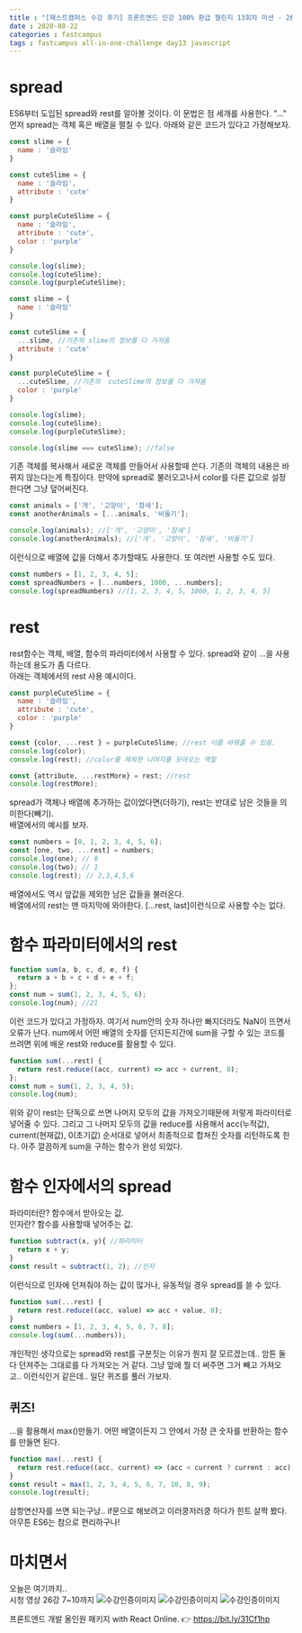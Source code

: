```yaml
---
title : "[패스트캠퍼스 수강 후기] 프론트엔드 인강 100% 환급 챌린지 13회차 미션 - 26강 spread, rest"
date : 2020-08-22
categories : fastcampus 
tags : fastcampus all-in-one-challenge day13 javascript 
---
```

# spread
ES6부터 도입된 spread와 rest를 알아볼 것이다. 이 문법은 점 세개를 사용한다. "..."  
먼저 spread는 객체 혹은 배열을 펼칠 수 있다. 아래와 같은 코드가 있다고 가정해보자.
```javascript
const slime = {
  name : '슬라임'
}

const cuteSlime = {
  name : '슬라임',
  attribute : 'cute'
}

const purpleCuteSlime = {
  name : '슬라임',
  attribute : 'cute',
  color : 'purple'
}

console.log(slime);
console.log(cuteSlime);
console.log(purpleCuteSlime);
```
```javascript
const slime = {
  name : '슬라임'
}

const cuteSlime = {
  ...slime, //기존의 slime의 정보를 다 가져옴
  attribute : 'cute'
}

const purpleCuteSlime = {
  ...cuteSlime, //기존의  cuteSlime의 정보를 다 가져옴
  color : 'purple'
}

console.log(slime);
console.log(cuteSlime);
console.log(purpleCuteSlime);

console.log(slime === cuteSlime); //false
```
기존 객체를 복사해서 새로운 객체를 만들어서 사용할때 쓴다. 기존의 객체의 내용은 바뀌지 않는다는게 특징이다. 만약에 spread로 불러오고나서 color를 다른 값으로 설정한다면 그냥 덮어써진다. 

```javascript
const animals = ['개', '고양이', '참새'];
const anotherAnimals = [...animals, '비둘기'];

console.log(animals); //['개', '고양이', '참새']
console.log(anotherAnimals); //['개', '고양이', '참새', '비둘기']
```
이런식으로 배열에 값을 더해서 추가할때도 사용한다.
또 여러번 사용할 수도 있다.
```javascript
const numbers = [1, 2, 3, 4, 5];
const spreadNumbers = [...numbers, 1000, ...numbers];
console.log(spreadNumbers) //[1, 2, 3, 4, 5, 1000, 1, 2, 3, 4, 5]
```
# rest 
rest함수는 객체, 배열, 함수의 파라미터에서 사용할 수 있다. spread와 같이 ...을 사용하는데 용도가 좀 다르다.  
아래는 객체에서의 rest 사용 예시이다.
```javascript
const purpleCuteSlime = {
  name : '슬라임',
  attribute : 'cute',
  color : 'purple'
}

const {color, ...rest } = purpleCuteSlime; //rest 이름 바꿔줄 수 있음.
console.log(color);
console.log(rest); //color를 제외한 나머지를 모아오는 역할

const {attribute, ...restMore} = rest; //rest
console.log(restMore); 
```
spread가 객체나 배열에 추가하는 값이었다면(더하기), rest는 반대로 남은 것들을 의미한다(빼기).   
배열에서의 예시를 보자.
```javascript
const numbers = [0, 1, 2, 3, 4, 5, 6];
const [one, two, ...rest] = numbers;
console.log(one); // 0
console.log(two); // 1
console.log(rest); // 2,3,4,5,6
```
배열에서도 역시 앞값을 제외한 남은 값들을 불러온다.  
배열에서의 rest는 맨 마지막에 와야한다. [...rest, last]이런식으로 사용할 수는 없다.

# 함수 파라미터에서의 rest
```javascript
function sum(a, b, c, d, e, f) {
  return a + b + c + d + e + f;
};
const num = sum(1, 2, 3, 4, 5, 6);
console.log(num); //21
```
이런 코드가 있다고 가정하자. 여기서 num안의 숫자 하나만 빠지더라도 NaN이 뜨면서 오류가 난다. num에서 어떤 배열의 숫자를 던지든지간에 sum을 구할 수 있는 코드를 쓰려면 위에 배운 rest와 reduce를 활용할 수 있다. 
```javascript
function sum(...rest) {
  return rest.reduce((acc, current) => acc + current, 0);
};
const num = sum(1, 2, 3, 4, 5);
console.log(num);
```
위와 같이 rest는 단독으로 쓰면 나머지 모두의 값을 가져오기때문에 저렇게 파라미터로 넣어줄 수 있다. 그리고 그 나머지 모두의 값을 reduce를 사용해서 acc(누적값), current(현재값), 0(초기값) 순서대로 넣어서 최종적으로 합쳐진 숫자를 리턴하도록 한다. 아주 깔끔하게 sum을 구하는 함수가 완성 되었다. 

# 함수 인자에서의 spread
파라미터란? 함수에서 받아오는 값.  
인자란? 함수를 사용할때 넣어주는 값.  
```javascript
function subtract(x, y){ //파라미터
  return x + y;
}
const result = subtract(1, 2); //인자
```
이런식으로 인자에 던져줘야 하는 값이 많거나, 유동적일 경우 spread를 쓸 수 있다.
```javascript
function sum(...rest) {
  return rest.reduce((acc, value) => acc + value, 0);
}
const numbers = [1, 2, 3, 4, 5, 6, 7, 8];
console.log(sum(...numbers));
```
개인적인 생각으로는 spread와 rest를 구분짓는 이유가 뭔지 잘 모르겠는데.. 암튼 둘다 던져주는 그대로를 다 가져오는 거 같다. 그냥 앞에 뭘 더 써주면 그거 빼고 가져오고.. 이런식인거 같은데.. 일단 퀴즈를 풀러 가보자. 

## 퀴즈! 
...을 활용해서 max()만들기. 어떤 배열이든지 그 안에서 가장 큰 숫자를 반환하는 함수를 만들면 된다.
```javascript
function max(...rest) {
  return rest.reduce((acc, current) => (acc < current ? current : acc), rest[0]);
}
const result = max(1, 2, 3, 4, 5, 6, 7, 10, 8, 9);
console.log(result);
```
삼항연산자를 쓰면 되는구낭.. if문으로 해보려고 이러쿵저러쿵 하다가 힌트 살짝 봤다. 아무튼 ES6는 참으로 편리하구나!


# 마치면서
오늘은 여기까지..    
시청 영상 26강 7~10까지
![수강인증이미지](/images/200822-1.png)
![수강인증이미지](/images/200822-2.png)
![수강인증이미지](/images/200822-3.jpeg)
   
프론트엔드 개발 올인원 패키지 with React Online. 👉 https://bit.ly/31Cf1hp